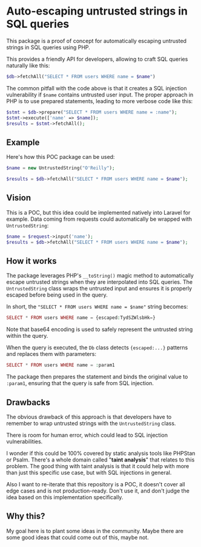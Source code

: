 # Auto-escaping untrusted strings in SQL queries

This package is a proof of concept for automatically escaping untrusted strings in SQL queries using PHP.

This provides a friendly API for developers, allowing to craft SQL queries naturally like this:

```php
$db->fetchAll("SELECT * FROM users WHERE name = $name")
```

The common pitfall with the code above is that it creates a SQL injection vulnerability if `$name` contains untrusted user input. The proper approach in PHP is to use prepared statements, leading to more verbose code like this:

```php
$stmt = $db->prepare("SELECT * FROM users WHERE name = :name");
$stmt->execute(['name' => $name]);
$results = $stmt->fetchAll();
```

## Example

Here's how this POC package can be used:

```php
$name = new UntrustedString("O'Reilly");

$results = $db->fetchAll("SELECT * FROM users WHERE name = $name");
```

## Vision

This is a POC, but this idea could be implemented natively into Laravel for example. Data coming from requests could automatically be wrapped with `UntrustedString`:

```php
$name = $request->input('name');
$results = $db->fetchAll("SELECT * FROM users WHERE name = $name");
```

## How it works

The package leverages PHP's `__toString()` magic method to automatically escape untrusted strings when they are interpolated into SQL queries. The `UntrustedString` class wraps the untrusted input and ensures it is properly escaped before being used in the query.

In short, the `"SELECT * FROM users WHERE name = $name"` string becomes:

```php
SELECT * FROM users WHERE name = {escaped:TydSZWlsbHk=}
```

Note that base64 encoding is used to safely represent the untrusted string within the query.

When the query is executed, the `Db` class detects `{escaped:...}` patterns and replaces them with parameters:

```php
SELECT * FROM users WHERE name = :param1
```

The package then prepares the statement and binds the original value to `:param1`, ensuring that the query is safe from SQL injection.

## Drawbacks

The obvious drawback of this approach is that developers have to remember to wrap untrusted strings with the `UntrustedString` class.

There is room for human error, which could lead to SQL injection vulnerabilities.

I wonder if this could be 100% covered by static analysis tools like PHPStan or Psalm. There's a whole domain called "**taint analysis**" that relates to this problem. The good thing with taint analysis is that it could help with more than just this specific use case, but with SQL injections in general.

Also I want to re-iterate that this repository is a POC, it doesn't cover all edge cases and is not production-ready. Don't use it, and don't judge the idea based on this implementation specifically.

## Why this?

My goal here is to plant some ideas in the community. Maybe there are some good ideas that could come out of this, maybe not.
